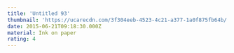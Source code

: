 ```yaml
---
title: 'Untitled 93'
thumbnail: 'https://ucarecdn.com/3f304eeb-4523-4c21-a377-1a0f875fb64b/'
date: 2015-06-21T09:18:30.000Z
material: Ink on paper
rating: 4
---
```

